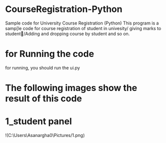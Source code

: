 # CourseRegistration-Python
Sample code for University Course Registration (Python)
This program is a samp[le code for course registration of student in univesity/ giving marks to student/َAdding and dropping course by student and so on.  

# for Running the code
for running, you should run the ui.py

# The following images show the result of this code
# 1_student panel
!(C:\Users\Asanargha0\Pictures/1.png)
